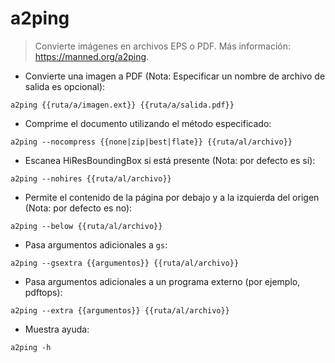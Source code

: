 # a2ping

> Convierte imágenes en archivos EPS o PDF.
> Más información: <https://manned.org/a2ping>.

- Convierte una imagen a PDF (Nota: Especificar un nombre de archivo de salida es opcional):

`a2ping {{ruta/a/imagen.ext}} {{ruta/a/salida.pdf}}`

- Comprime el documento utilizando el método especificado:

`a2ping --nocompress {{none|zip|best|flate}} {{ruta/al/archivo}}`

- Escanea HiResBoundingBox si está presente (Nota: por defecto es sí):

`a2ping --nohires {{ruta/al/archivo}}`

- Permite el contenido de la página por debajo y a la izquierda del origen (Nota: por defecto es no):

`a2ping --below {{ruta/al/archivo}}`

- Pasa argumentos adicionales a `gs`:

`a2ping --gsextra {{argumentos}} {{ruta/al/archivo}}`

- Pasa argumentos adicionales a un programa externo (por ejemplo, pdftops):

`a2ping --extra {{argumentos}} {{ruta/al/archivo}}`

- Muestra ayuda:

`a2ping -h`
